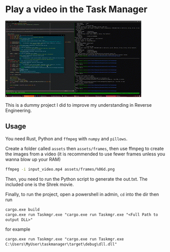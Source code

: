 # Play a video in the Task Manager

![](https://raw.githubusercontent.com/etra0/taskmgr-video/master/shrek.gif)

This is a dummy project I did to improve my understanding in Reverse Engineering.

## Usage

You need Rust, Python and `ffmpeg` with `numpy` and `pillows`.

Create a folder called `assets` then `assets/frames`, then use ffmpeg
to create the images from a video (it is recommended to use fewer frames
unless you wanna blow up your RAM)

```bash
ffmpeg -i input_video.mp4 assets/frames/%06d.png
```

Then, you need to run the Python script to generate the out.txt. The included
one is the Shrek movie.

Finally, to run the project, open a powershell in admin, `cd` into the dir
then run
```
cargo.exe build
cargo.exe run Taskmgr.exe "cargo.exe run Taskmgr.exe "<Full Path to output DLL>"
```

for example
```
cargo.exe run Taskmgr.exe "cargo.exe run Taskmgr.exe C:\Users\MyUser\taskmanager\target\debug\dll.dll"
```
